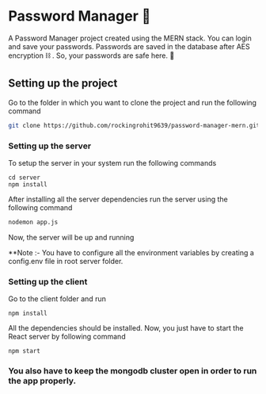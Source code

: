 # Password Manager 💙

A Password Manager project created using the MERN stack.
You can login and save your passwords. Passwords are saved in the database after AES encryption ⛓️ . So, your passwords are safe here. 🦺


## Setting up the project

Go to the folder in which you want to clone the project and run the following command
```bash
git clone https://github.com/rockingrohit9639/password-manager-mern.git
```

### Setting up the server
To setup the server in your system run the following commands
```
cd server
npm install
```

After installing all the server dependencies run the server using the following command 
```sh
nodemon app.js
```
Now, the server will be up and running

**Note :- You have to configure all the environment variables by creating a config.env file in root server folder.

### Setting up the client
Go to the client folder and run 
```
npm install
```
All the dependencies should be installed. Now, you just have to start the React server by following command

```
npm start
```
### You also have to keep the mongodb cluster open in order to run the app properly.
